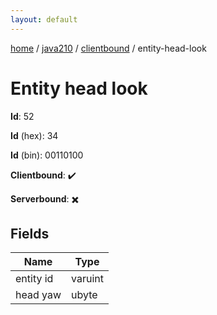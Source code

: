 ```yaml
---
layout: default
---
```


[home](/)  /  [java210](/protocol/java210)  /  [clientbound](/protocol/java210/clientbound)  /  entity-head-look

# Entity head look

**Id**: 52

**Id** (hex): 34

**Id** (bin): 00110100

**Clientbound**: ✔️

**Serverbound**: ✖️

## Fields

Name | Type
---|---
entity id | varuint
head yaw | ubyte
